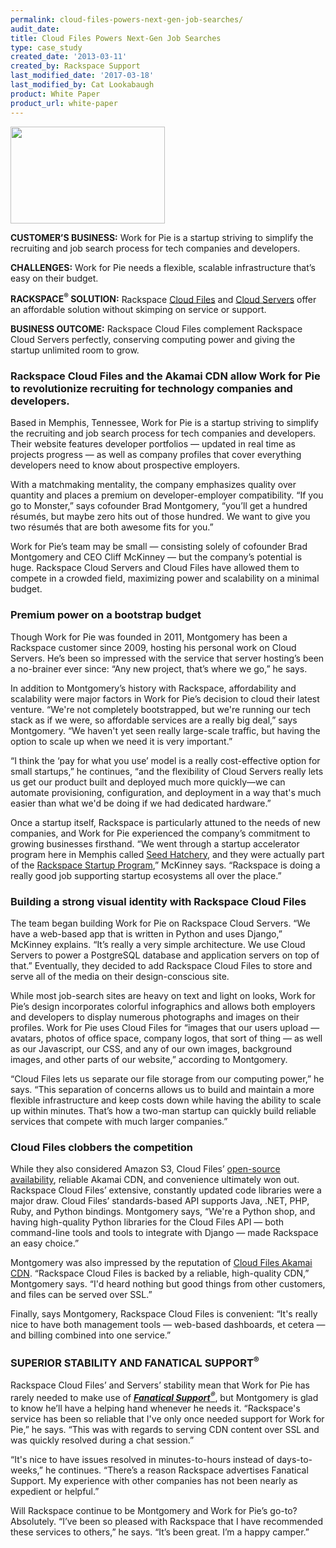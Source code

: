 ```yaml
---
permalink: cloud-files-powers-next-gen-job-searches/
audit_date:
title: Cloud Files Powers Next-Gen Job Searches
type: case_study
created_date: '2013-03-11'
created_by: Rackspace Support
last_modified_date: '2017-03-18'
last_modified_by: Cat Lookabaugh
product: White Paper
product_url: white-paper
---
```


<a href="https://workforpie.com/">
   <img src="{% asset_path UseCases/cloud-files-powers-next-gen-job-searches/workforpie.png %}" width="247" height="155" />
</a>

**CUSTOMER’S BUSINESS:** Work for Pie is a startup striving to simplify
the recruiting and job search process for tech companies and
developers.

**CHALLENGES:** Work for Pie needs a flexible, scalable infrastructure
that’s easy on their budget.

**RACKSPACE<sup>&reg;</sup> SOLUTION:** Rackspace [Cloud
Files](http://www.rackspace.com/cloud/cloud_hosting_products/files/) and
[Cloud Servers](http://www.rackspace.com/cloud/cloud_hosting_products/servers/)
offer an affordable solution without skimping on service or support.

**BUSINESS OUTCOME:** Rackspace Cloud Files complement Rackspace Cloud
Servers perfectly, conserving computing power and giving the startup
unlimited room to grow.

### Rackspace Cloud Files and the Akamai CDN allow Work for Pie to revolutionize recruiting for technology companies and developers.

Based in Memphis, Tennessee, Work for Pie is a startup striving to
simplify the recruiting and job search process for tech companies and
developers. Their website features developer portfolios — updated in
real time as projects progress — as well as company profiles that cover
everything developers need to know about prospective employers.

With a matchmaking mentality, the company emphasizes quality over
quantity and places a premium on developer-employer compatibility. “If
you go to Monster,” says cofounder Brad Montgomery, “you’ll get a
hundred résumés, but maybe zero hits out of those hundred. We want to
give you two résumés that are both awesome fits for you.”

Work for Pie’s team may be small — consisting solely of cofounder Brad
Montgomery and CEO Cliff McKinney — but the company’s potential is huge.
Rackspace Cloud Servers and Cloud Files have allowed them to compete in
a crowded field, maximizing power and scalability on a minimal budget.

### Premium power on a bootstrap budget

Though Work for Pie was founded in 2011, Montgomery has been a Rackspace
customer since 2009, hosting his personal work on Cloud Servers. He’s
been so impressed with the service that server hosting’s been a
no-brainer ever since: “Any new project, that’s where we go,” he says.

In addition to Montgomery’s history with Rackspace, affordability and
scalability were major factors in Work for Pie’s decision to cloud their
latest venture. “We're not completely bootstrapped, but we're running
our tech stack as if we were, so affordable services are a really big
deal,” says Montgomery. “We haven't yet seen really large-scale traffic,
but having the option to scale up when we need it is very important.”

“I think the ‘pay for what you use’ model is a really cost-effective
option for small startups,” he continues, “and the flexibility of Cloud
Servers really lets us get our product built and deployed much more
quickly—we can automate provisioning, configuration, and deployment in a
way that's much easier than what we'd be doing if we had dedicated
hardware.”

Once a startup itself, Rackspace is particularly attuned to the needs of
new companies, and Work for Pie experienced the company’s commitment to
growing businesses firsthand. “We went through a startup accelerator
program here in Memphis called [Seed
Hatchery](http://www.seedhatchery.com/), and they were actually part of
the [Rackspace Startup
Program](http://www.rackspacestartups.com/seedhatchery/index.html),”
McKinney says. “Rackspace is doing a really good job supporting startup
ecosystems all over the place.”

### Building a strong visual identity with Rackspace Cloud Files

The team began building Work for Pie on Rackspace Cloud Servers. “We
have a web-based app that is written in Python and uses Django,”
McKinney explains. “It’s really a very simple architecture. We use Cloud
Servers to power a PostgreSQL database and application servers on top of
that.” Eventually, they decided to add Rackspace Cloud Files to store
and serve all of the media on their design-conscious site.

While most job-search sites are heavy on text and light on looks, Work
for Pie’s design incorporates colorful infographics and allows both
employers and developers to display numerous photographs and images on
their profiles. Work for Pie uses Cloud Files for “images that our users
upload — avatars, photos of office space, company logos, that sort of
thing — as well as our Javascript, our CSS, and any of our own images,
background images, and other parts of our website,” according to
Montgomery.

“Cloud Files lets us separate our file storage from our computing
power,” he says. “This separation of concerns allows us to build and
maintain a more flexible infrastructure and keep costs down while having
the ability to scale up within minutes. That’s how a two-man startup can
quickly build reliable services that compete with much larger
companies.”

### Cloud Files clobbers the competition

While they also considered Amazon S3, Cloud Files’ [open-source
availability](http://www.rackspace.com/open-cloud/), reliable Akamai
CDN, and convenience ultimately won out. Rackspace Cloud Files’
extensive, constantly updated code libraries were a major draw. Cloud
Files’ standards-based API supports Java, .NET, PHP, Ruby, and Python
bindings. Montgomery says, “We're a Python shop, and having high-quality
Python libraries for the Cloud Files API — both command-line tools and
tools to integrate with Django — made Rackspace an easy choice.”

Montgomery was also impressed by the reputation of [Cloud Files Akamai
CDN](http://www.rackspace.com/cloud/files/technology/?page=cdn).
“Rackspace Cloud Files is backed by a reliable, high-quality CDN,”
Montgomery says. “I'd heard nothing but good things from other
customers, and files can be served over SSL.”

Finally, says Montgomery, Rackspace Cloud Files is convenient: “It's
really nice to have both management tools — web-based dashboards, et
cetera — and billing combined into one service.”

### SUPERIOR STABILITY AND FANATICAL SUPPORT<sup>&reg;</sup>

Rackspace Cloud Files’ and Servers’ stability mean that Work for Pie has
rarely needed to make use of [***Fanatical
Support<sup>&reg;</sup>***](http://www.rackspace.com/whyrackspace/support/), but
Montgomery is glad to know he’ll have a helping hand whenever he needs it.
“Rackspace's service has been so reliable that I've only once needed
support for Work for Pie,” he says. “This was with regards to serving
CDN content over SSL and was quickly resolved during a chat session.”

“It's nice to have issues resolved in minutes-to-hours instead of
days-to-weeks,” he continues. “There’s a reason Rackspace advertises
Fanatical Support. My experience with other companies has not been
nearly as expedient or helpful.”

Will Rackspace continue to be Montgomery and Work for Pie’s go-to?
Absolutely. “I’ve been so pleased with Rackspace that I have recommended
these services to others,” he says. “It’s been great. I’m a happy
camper.”
